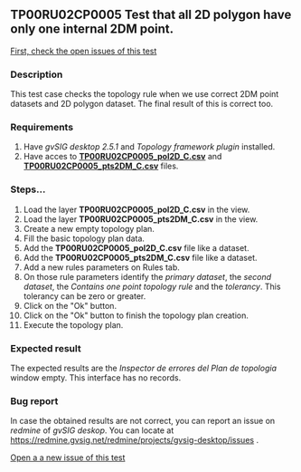 ## TP00RU02CP0005 Test that all 2D polygon have only one internal 2DM point. 

[First, check the open issues of this test](https://redmine.gvsig.net/redmine/projects/gvsig-desktop/issues?utf8=%E2%9C%93&set_filter=1&f%5B%5D=status_id&op%5Bstatus_id%5D=o&f%5B%5D=subject&op%5Bsubject%5D=%7E&v%5Bsubject%5D%5B%5D=TP00RU02CP0005&f%5B%5D&f%5B%5D=&c%5B%5D=tracker&c%5B%5D=status&c%5B%5D=priority&c%5B%5D=subject&c%5B%5D=assigned_to&c%5B%5D=updated_on&group_by=)

### Description

This test case checks the topology rule when we use correct 2DM point datasets and 2D polygon dataset. The final result of this is correct too.

### Requirements

1. Have *gvSIG desktop 2.5.1* and *Topology framework plugin* installed.
2. Have acces to [**TP00RU02CP0005_pol2D_C.csv**](https://github.com/jolicar/TopologyRuleContainsOnePointPolygon/blob/master/testing/cases/TP00_TopologyRules/RU02_ContainsOnePoint/CP0005_2DMptsC_2DpolC/TP00RU02CP0005_pol2D_C.csv) and [**TP00RU02CP0005_pts2DM_C.csv**](https://github.com/jolicar/TopologyRuleContainsOnePointPolygon/blob/master/testing/cases/TP00_TopologyRules/RU02_ContainsOnePoint/CP0005_2DMptsC_2DpolC/TP00RU02CP0005_pts2DM_C.csv) files.

### Steps...

1. Load the layer **TP00RU02CP0005_pol2D_C.csv** in the view.
2. Load the layer **TP00RU02CP0005_pts2DM_C.csv** in the view.
3. Create a new empty topology plan.
4. Fill the basic topology plan data.
5. Add the **TP00RU02CP0005_pol2D_C.csv** file like a dataset.
6. Add the **TP00RU02CP0005_pts2DM_C.csv** file like a dataset.
7. Add a new rules parameters on Rules tab.
8. On those rule parameters identify the *primary dataset*, the *second dataset*, the *Contains one point topology rule* and the *tolerancy*. This tolerancy can be zero or greater.
9. Click on the "Ok" button.
10. Click on the "Ok" button to finish the topology plan creation.
11. Execute the topology plan.

### Expected result

The expected results are the *Inspector de errores del Plan de topologia* window empty. This interface has no records.


### Bug report


In case the obtained results are not correct, you can report an issue on *redmine* of *gvSIG deskop*. You can locate at
https://redmine.gvsig.net/redmine/projects/gvsig-desktop/issues .

[Open a a new issue of this test](https://redmine.gvsig.net/redmine/projects/gvsig-desktop/issues/new?issue[subject]=TP00RU02CP0005+Test+that+all+2D+polygon+have+only+one+internal+2DM+point)